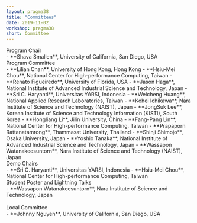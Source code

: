 ```yaml
---
layout: pragma38
title: "Committees"
date: 2019-11-02
workshop: pragma38
short: Committee
---
```


<div class="border38">Program Chair</div>
- **Shava Smallen**, University of California, San Diego, USA

<br>

<div class="border38">Program Committee</div>
- **Lilian Chan**, University of Hong Kong, Hong Kong
- **Hsiu-Mei Chou**, National Center for High-performance Computing, Taiwan
- **Renato Figueiredo**, University of Florida, USA
- **Jason Haga**, National Institute of Advanced Industrial Science and Technology, Japan
- **Sri C. Haryanti**, Universitas YARSI, Indonesia
- **Weicheng Huang**, National Applied Research Laboratories, Taiwan
- **Kohei Ichikawa**, Nara Institute of Science and Technology (NAIST), Japan
- **JongSuk Lee**, Korean Institute of Science and Technology Information (KISTI), South Korea
- **Hongliang Li**, Jilin University, China
- **Fang-Pang Lin**, National Center for High-performance Computing, Taiwan
- **Prapaporn Rattanatamrong**, Thammasat University, Thailand
- **Shinji Shimojo**, Osaka University, Japan
- **Yoshio Tanaka**, National Institute of Advanced Industrial Science and Technology, Japan
- **Wassapon Watanakeesuntorn**, Nara Institute of Science and Technology (NAIST), Japan 

<br>

<div class="border38">Demo Chairs</div>
- **Sri C. Haryanti**, Universitas YARSI, Indonesia
- **Hsiu-Mei Chou**, National Center for High-performance Computing, Taiwan

<br>

<div class="border38">Student Poster and Lightning Talks</div>
- **Wassapon Watanakeesuntorn**, Nara Institute of Science and Technology, Japan
<br><br>

<div class="border38">Local Committee</div>
- **Johnny Nguyen**, University of California, San Diego, USA
